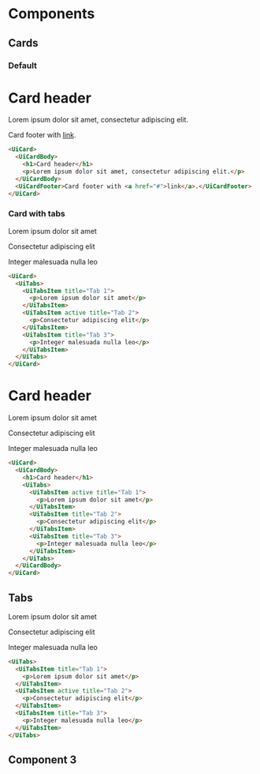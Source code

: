 # Components

## Cards

### Default

<div class="custom example-pattern"> 
<UiCard>
  <UiCardBody>
  <h1>Card header</h1>
  <p>Lorem ipsum dolor sit amet, consectetur adipiscing elit.</p>
  </UiCardBody>
  <UiCardFooter>Card footer with <a href="#">link</a>.</UiCardFooter>
</UiCard>
</div>


```html
<UiCard>
  <UiCardBody>
    <h1>Card header</h1>
    <p>Lorem ipsum dolor sit amet, consectetur adipiscing elit.</p>
  </UiCardBody>
  <UiCardFooter>Card footer with <a href="#">link</a>.</UiCardFooter>
</UiCard>
```


### Card with tabs

<div class="custom example-pattern"> 
<UiCard>
  <UiTabs>
  <UiTabsItem title="Tab 1">
  <p>Lorem ipsum dolor sit amet</p>
  </UiTabsItem>
  <UiTabsItem active title="Tab 2">
  <p>Consectetur adipiscing elit</p>
  </UiTabsItem>
  <UiTabsItem title="Tab 3">
  <p>Integer malesuada nulla leo</p>
  </UiTabsItem>
  </UiTabs>
</UiCard>
</div>

```html
<UiCard>
  <UiTabs>
    <UiTabsItem title="Tab 1">
      <p>Lorem ipsum dolor sit amet</p>
    </UiTabsItem>
    <UiTabsItem active title="Tab 2">
      <p>Consectetur adipiscing elit</p>
    </UiTabsItem>
    <UiTabsItem title="Tab 3">
      <p>Integer malesuada nulla leo</p>
    </UiTabsItem>
  </UiTabs>
</UiCard>
```

<div class="custom example-pattern"> 
<UiCard>
  <UiCardBody>
  <h1>Card header</h1>
  <UiTabs>
  <UiTabsItem title="Tab 1">
  <p>Lorem ipsum dolor sit amet</p>
  </UiTabsItem>
  <UiTabsItem title="Tab 2">
  <p>Consectetur adipiscing elit</p>
  </UiTabsItem>
  <UiTabsItem title="Tab 3">
  <p>Integer malesuada nulla leo</p>
  </UiTabsItem>
  </UiTabs>
  </UiCardBody>
</UiCard>
</div>

```html
<UiCard>
  <UiCardBody>
    <h1>Card header</h1>
    <UiTabs>
      <UiTabsItem active title="Tab 1">
        <p>Lorem ipsum dolor sit amet</p>
      </UiTabsItem>
      <UiTabsItem title="Tab 2">
        <p>Consectetur adipiscing elit</p>
      </UiTabsItem>
      <UiTabsItem title="Tab 3">
        <p>Integer malesuada nulla leo</p>
      </UiTabsItem>
    </UiTabs>
  </UiCardBody>
</UiCard>
```

## Tabs
<div class="custom"> 
  
<UiTabs>
  <UiTabsItem title="Tab 1">
  <p>Lorem ipsum dolor sit amet</p>
  </UiTabsItem>
  <UiTabsItem active title="Tab 2">
  <p>Consectetur adipiscing elit</p>
  </UiTabsItem>
  <UiTabsItem title="Tab 3">
  <p>Integer malesuada nulla leo</p>
  </UiTabsItem>
</UiTabs>
</div>


```html
<UiTabs>
  <UiTabsItem title="Tab 1">
    <p>Lorem ipsum dolor sit amet</p>
  </UiTabsItem>
  <UiTabsItem active title="Tab 2">
    <p>Consectetur adipiscing elit</p>
  </UiTabsItem>
  <UiTabsItem title="Tab 3">
    <p>Integer malesuada nulla leo</p>
  </UiTabsItem>
</UiTabs>
```


## Component 3